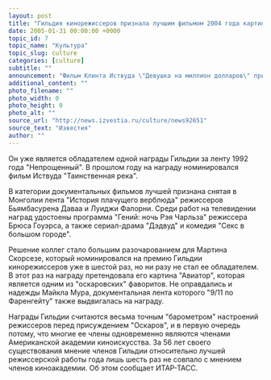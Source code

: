 ```yaml
---
layout: post
title: "Гильдия кинорежиссеров признала лучшим фильмом 2004 года картину Клинта Иствуда"
date: 2005-01-31 00:00:00 +0000
topic_id: 7
topic_name: "Культура"
topic_slug: culture
categories: [culture]
subtitle: ""
announcement: "Фильм Клинта Иствуда \"Девушка на миллион долларов\" признан Американской Гильдией кинорежиссеров лучшим фильмом 2004 года. На торжественной церемонии в Лос-Анджелесе коллеги по \"цеху\" вручили Клинту Иствуду свою награду."
additional_content: ""
photo_filename: ""
photo_width: 0
photo_height: 0
photo_alt: ""
source_url: "http://news.izvestia.ru/culture/news92651"
source_text: "Известия"
author: ""
---
```

Он уже является обладателем одной награды Гильдии за ленту 1992 года "Непрощенный". В прошлом году на награду номинировался фильм Иствуда "Таинственная река".

В категории документальных фильмов лучшей признана снятая в Монголии лента "История плачущего верблюда" режиссеров Бьямбасурена Даваа и Луиджи Фалорни. Среди работ на телевидении наград удостоены программа "Гений: ночь Рэя Чарльза" режиссера Брюса Гоуэрса, а также сериал-драма "Дэдвуд" и комедия "Секс в большом городе".

Решение коллег стало большим разочарованием для Мартина Скорсезе, который номинировался на премию Гильдии кинорежиссеров уже в шестой раз, но ни разу не стал ее обладателем. В этот раз на награду претендовала его картина "Авиатор", которая является одним из "оскаровских" фаворитов. Не оправдались и надежды Майкла Мура, документальная лента которого "9/11 по Фаренгейту" также выдвигалась на награду.

Награды Гильдии считаются весьма точным "барометром" настроений режиссеров перед присуждением "Оскаров", и в первую очередь потому, что многие ее члены одновременно являются членами Американской академии киноискусства. За 56 лет своего существования мнение членов Гильдии относительно лучшей режиссерской работы года лишь шесть раз не совпало с мнением членов киноакадемии. Об этом сообщает ИТАР-ТАСС.
